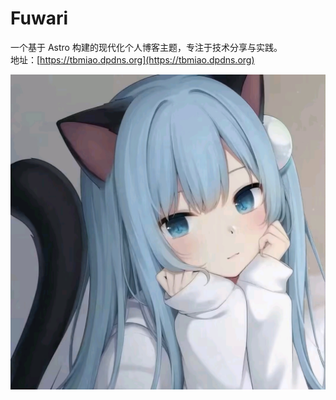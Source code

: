# Fuwari

一个基于 Astro 构建的现代化个人博客主题，专注于技术分享与实践。<br>
地址：[https://tbmiao.dpdns.org](https://tbmiao.dpdns.org)

![](./public/favicon/icon.png)